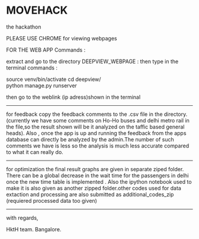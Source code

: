 # MOVEHACK
the hackathon

PLEASE USE CHROME for viewing webpages

FOR THE WEB APP
Commands :

extract and go to the directory DEEPVIEW_WEBPAGE :
then type in the  terminal commands :

source venv/bin/activate
cd deepview/   
python manage.py runserver

then go to the weblink (ip adress)shown in the terminal 

__________________________________________________________

for feedback copy the feedback comments to the .csv file in the directory. (currently we have some comments on Ho-Ho buses and delhi metro rail in the file,so the result shown will be it analyzed on the taffic based general heads). 
Also , once the app is up and running the feedback from the apps database can directly be analyzed by the admin.The number of such comments we have is less so the analysis is much less accurate compared to what it can really do.

__________________________________________________________

for optimization the final result graphs are given in separate ziped folder. There can be a global decrease in the wait time for the passengers in delhi once the new time table is implemented . Also the ipython notebook  used to make it is also given as another zipped folder.other codes used for data extaction and processing are also submitted as additional_codes_zip
(requiered processed data too given)

___________________________________________________________


with regards,

HktH team.
Bangalore.


